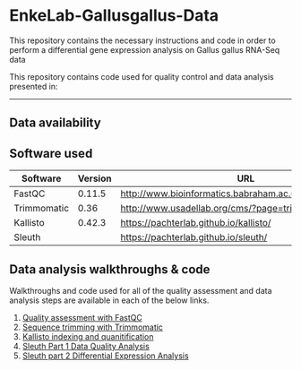 # EnkeLab-Gallusgallus-Data
This repository contains the necessary instructions and code in order to perform a differential gene expression analysis on Gallus gallus RNA-Seq data

This repository contains code used for quality control and data analysis presented in: 



----

## Data availability



## Software used

| Software | Version | URL | 
| --- | --- | --- |
| FastQC | 0.11.5 | http://www.bioinformatics.babraham.ac.uk/projects/fastqc/ |
| Trimmomatic | 0.36 | http://www.usadellab.org/cms/?page=trimmomatic  |
| Kallisto | 0.42.3 | https://pachterlab.github.io/kallisto/ |
| Sleuth |  | https://pachterlab.github.io/sleuth/ |

## Data analysis walkthroughs & code

Walkthroughs and code used for all of the quality assessment and data analysis steps are available in each of the below links.

1. [Quality assessment with FastQC](https://github.com/ScottSchumacker/EnkeLab-Gallusgallus-Data/blob/master/Walkthroughs-Code/FastQC)
1. [Sequence trimming with Trimmomatic](https://github.com/ScottSchumacker/EnkeLab-Gallusgallus-Data/blob/master/Walkthroughs-Code/Trimmomatic)
1. [Kallisto indexing and quanitification](https://github.com/ScottSchumacker/EnkeLab-Gallusgallus-Data/blob/master/Walkthroughs-Code/Kallisto)
1. [Sleuth Part 1 Data Quality Analysis](https://learning.cyverse.org/projects/kallisto_tutorial/en/latest/step4.html)
1. [Sleuth part 2 Differential Expression Analysis]()
